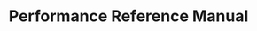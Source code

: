 ---
type: docs
title: "Performance Reference Manual"
linkTitle: "Performance Reference Manual"
weight: 8
---